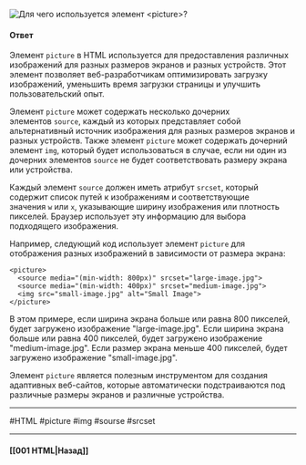 ![Для чего используется элемент `<picture>`?](https://youtu.be/70VnuTXi4Wk?t=189)

#### Ответ

Элемент `picture` в HTML используется для предоставления различных изображений для разных размеров экранов и разных устройств. Этот элемент позволяет веб-разработчикам оптимизировать загрузку изображений, уменьшить время загрузки страницы и улучшить пользовательский опыт.

Элемент `picture` может содержать несколько дочерних элементов `source`, каждый из которых представляет собой альтернативный источник изображения для разных размеров экранов и разных устройств. Также элемент `picture` может содержать дочерний элемент `img`, который будет использоваться в случае, если ни один из дочерних элементов `source` не будет соответствовать размеру экрана или устройства.

Каждый элемент `source` должен иметь атрибут `srcset`, который содержит список путей к изображениям и соответствующие значения `w` или `x`, указывающие ширину изображения или плотность пикселей. Браузер использует эту информацию для выбора подходящего изображения.

Например, следующий код использует элемент `picture` для отображения разных изображений в зависимости от размера экрана:

```
<picture>
  <source media="(min-width: 800px)" srcset="large-image.jpg">
  <source media="(min-width: 400px)" srcset="medium-image.jpg">
  <img src="small-image.jpg" alt="Small Image">
</picture>
```

В этом примере, если ширина экрана больше или равна 800 пикселей, будет загружено изображение "large-image.jpg". Если ширина экрана больше или равна 400 пикселей, будет загружено изображение "medium-image.jpg". Если размер экрана меньше 400 пикселей, будет загружено изображение "small-image.jpg".

Элемент `picture` является полезным инструментом для создания адаптивных веб-сайтов, которые автоматически подстраиваются под различные размеры экранов и различные устройства.

___
#HTML #picture #img #sourse #srcset 

___

#### [[001 HTML|Назад]]
